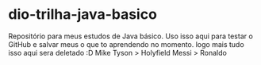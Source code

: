 # dio-trilha-java-basico
Repositório para meus estudos de Java básico. 
Uso isso aqui para testar o GitHub e salvar meus o que to aprendendo no momento. logo mais tudo isso aqui sera deletado :D
Mike Tyson > Holyfield
Messi > Ronaldo